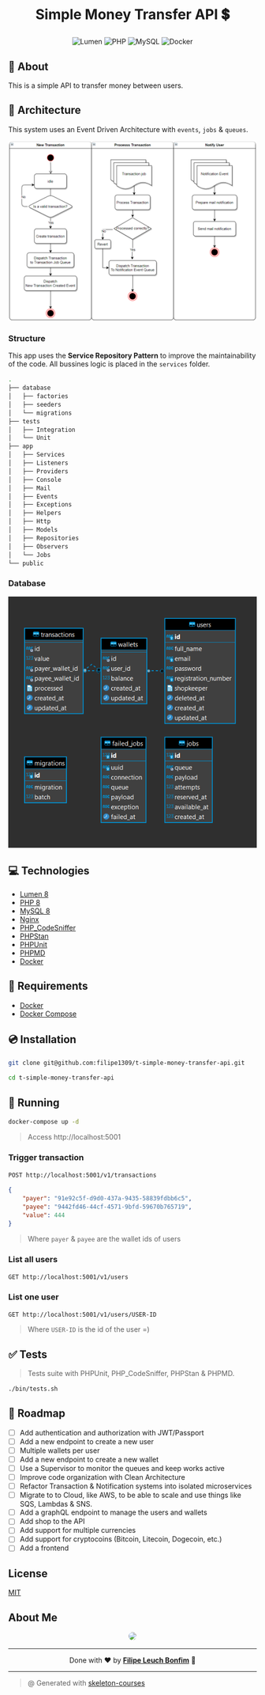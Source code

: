 # <p align="center">Simple Money Transfer API 💲</p>

<p align="center">
    <img src="https://img.shields.io/badge/Code-Lumen-informational?style=flat-square&logo=lumen&color=F4645F" alt="Lumen" />
    <img src="https://img.shields.io/badge/Code-PHP-informational?style=flat-square&logo=php&color=777bb4&logoColor=8892BF" alt="PHP" />
    <img src="https://img.shields.io/badge/Tools-MySQL-informational?style=flat-square&logo=mysql&color=4479A1&logoColor=2496ED" alt="MySQL" />
    <img src="https://img.shields.io/badge/Tools-Docker-informational?style=flat-square&logo=docker&color=2496ED" alt="Docker" />
</p>

## 💬 About

This is a simple API to transfer money between users.

## :triangular_ruler: Architecture

This system uses an Event Driven Architecture with `events`, `jobs` & `queues`.

![Architecture](architecture.png)

### Structure

This app uses the **Service Repository Pattern** to improve the maintainability of the code.
All bussines logic is placed in the `services` folder.

```sh
.
├── database
│   ├── factories
│   ├── seeders
│   └── migrations
├── tests
│   ├── Integration
│   └── Unit
├── app
│   ├── Services
│   ├── Listeners
│   ├── Providers
│   ├── Console
│   ├── Mail
│   ├── Events
│   ├── Exceptions
│   ├── Helpers
│   ├── Http
│   ├── Models
│   ├── Repositories
│   ├── Observers
│   └── Jobs
└── public
```

### Database

![Database](db.png)

## :computer: Technologies

-   [Lumen 8](https://lumen.laravel.com/)
-   [PHP 8](https://www.php.net/)
-   [MySQL 8](https://www.mysql.com/)
-   [Nginx](https://www.nginx.com/)
-   [PHP_CodeSniffer](https://github.com/squizlabs/PHP_CodeSniffer)
-   [PHPStan](https://github.com/phpstan/phpstan)
-   [PHPUnit](https://phpunit.de/)
-   [PHPMD](https://phpmd.org/)
-   [Docker](https://www.docker.com/)

## :scroll: Requirements

-   [Docker](https://www.docker.com/)
-   [Docker Compose](https://docs.docker.com/compose/)

## :cd: Installation

```sh
git clone git@github.com:filipe1309/t-simple-money-transfer-api.git
```

```sh
cd t-simple-money-transfer-api
```

## :runner: Running

```sh
docker-compose up -d
```

> Access http://localhost:5001

### Trigger transaction

`POST http://localhost:5001/v1/transactions`

```json
{
    "payer": "91e92c5f-d9d0-437a-9435-58839fdbb6c5",
    "payee": "9442fd46-44cf-4571-9bfd-59670b765719",
    "value": 444
}
```

> Where `payer` & `payee` are the wallet ids of users

### List all users

`GET http://localhost:5001/v1/users`

### List one user

`GET http://localhost:5001/v1/users/USER-ID`

> Where `USER-ID` is the id of the user =)

## :white_check_mark: Tests

> Tests suite with PHPUnit, PHP_CodeSniffer, PHPStan & PHPMD.

```sh
./bin/tests.sh
```

## :pushpin: Roadmap

-   [ ] Add authentication and authorization with JWT/Passport
-   [ ] Add a new endpoint to create a new user
-   [ ] Multiple wallets per user
-   [ ] Add a new endpoint to create a new wallet
-   [ ] Use a Supervisor to monitor the queues and keep works active
-   [ ] Improve code organization with Clean Architecture
-   [ ] Refactor Transaction & Notification systems into isolated microservices
-   [ ] Migrate to to Cloud, like AWS, to be able to scale and use things like SQS, Lambdas & SNS.
-   [ ] Add a graphQL endpoint to manage the users and wallets
-   [ ] Add shop to the API
-   [ ] Add support for multiple currencies
-   [ ] Add support for cryptocoins (Bitcoin, Litecoin, Dogecoin, etc.)
-   [ ] Add a frontend

## License

[MIT](https://choosealicense.com/licenses/mit/)

## About Me

<p align="center">
    <a style="font-weight: bold" href="https://www.linkedin.com/in/filipe1309/">
    <img style="border-radius:50%" width="100px; "src="https://avatars.githubusercontent.com/u/2081014?s=60&v=4"/>
    </a>
</p>

---

<p align="center">
    Done with ♥ by <a style="font-weight: bold" href="https://www.linkedin.com/in/filipe1309/">Filipe Leuch Bonfim</a> 🖖
</p>

---

> @ Generated with [skeleton-courses](https://github.com/filipe1309/skeleton-courses)
